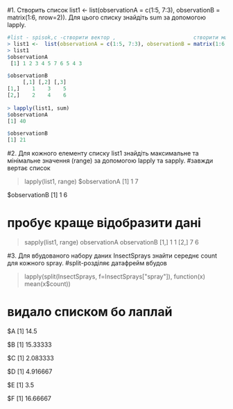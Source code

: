 #1. Створить список list1 <- list(observationA = c(1:5, 7:3), observationB = matrix(1:6, nrow=2)). Для цього списку знайдіть sum за допомогою lapply.

```r
#list - spisok,с -створити вектор ,                         створити матрицю з 2 рядками
> list1 <-  list(observationA = c(1:5, 7:3), observationB = matrix(1:6, nrow=2))
> list1
$observationA
 [1] 1 2 3 4 5 7 6 5 4 3

$observationB
     [,1] [,2] [,3]
[1,]    1    3    5
[2,]    2    4    6
  
> lapply(list1, sum)
$observationA
[1] 40

$observationB
[1] 21
```

#2. Для кожного елементу списку list1 знайдіть максимальне та мінімальне значення (range) за допомогою lapply та sapply.
 #завжди вертає список 
> lapply(list1, range)
$observationA
[1] 1 7

$observationB
[1] 1 6
# пробує краще відобразити дані
> sapply(list1, range)
     observationA observationB
[1,]            1            1
[2,]            7            6

 #3. Для вбудованого набору даних InsectSprays знайти середнє count для кожного spray.
#split-розділяє  датафрейм вбудов
> lapply(split(InsectSprays, f=InsectSprays["spray"]), function(x) mean(x$count))
# видало списком бо лаплай
$A
[1] 14.5

$B
[1] 15.33333

$C
[1] 2.083333

$D
[1] 4.916667

$E
[1] 3.5

$F
[1] 16.66667

